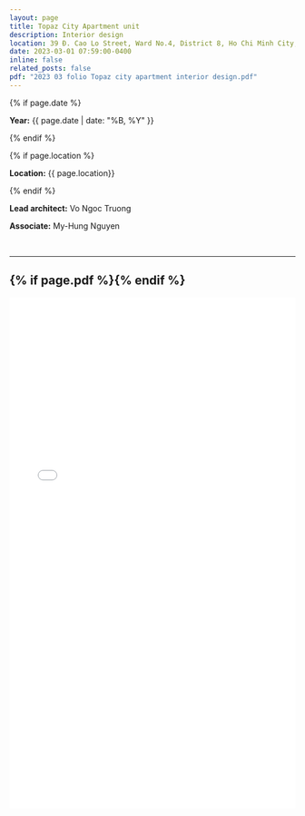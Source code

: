 ```yaml
---
layout: page
title: Topaz City Apartment unit
description: Interior design
location: 39 Đ. Cao Lo Street, Ward No.4, District 8, Ho Chi Minh City, Vietnam.
date: 2023-03-01 07:59:00-0400
inline: false
related_posts: false
pdf: "2023 03 folio Topaz city apartment interior design.pdf"
---
```



{% if page.date %}
<p><b>Year:</b> {{ page.date | date: "%B, %Y" }}</p>
{% endif %}

{% if page.location %}
<p><b>Location:</b> {{ page.location}}</p>
{% endif %}

<p><b>Lead architect:</b> Vo Ngoc Truong</p>
<p><b>Associate:</b> My-Hung Nguyen</p>

<br>
<hr>
<h2>{% if page.pdf %}<a href="{{ page.pdf | prepend: 'assets/pdf/' | relative_url}}" target="_blank" rel="noopener noreferrer" class="float-right"><i class="fas fa-file-pdf"></i></a>{% endif %}</h2>

<iframe src="/assets/pdf/2023 03 folio Topaz city apartment interior design.pdf#view=fitH" width="100%" height="900" frameborder="no" border="0" marginwidth="0" marginheight="0"></iframe>

<!-- <iframe allowfullscreen="allowfullscreen" scrolling="no" class="fp-iframe" style="border: 1px solid lightgray; width: 100%; height: 400px;" src="https://heyzine.com/flip-book/e8c5cece62.html"></iframe> -->